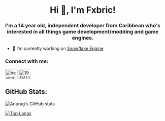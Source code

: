 <h1 align="center">Hi 👋, I'm Fxbric!</h1>
<h3 align="center">I'm a 14 year old, independent developer from Caribbean who's interested in all things game development/modding and game engines.</h3>

- 🔭 I’m currently working on [Snowflake Engine](https://github.com/HeyImFxbric/SnowflakeEngine)

<h3 align="left">Connect with me:</h3>
<p align="left">
<a href="https://twitter.com/heyimfxbric" target="blank"><img align="center" src="https://raw.githubusercontent.com/rahuldkjain/github-profile-readme-generator/master/src/images/icons/Social/twitter.svg" alt="heyimfxbric" height="30" width="40" /></a>
<a href="https://stackoverflow.com/users/19114125" target="blank"><img align="center" src="https://raw.githubusercontent.com/rahuldkjain/github-profile-readme-generator/master/src/images/icons/Social/stack-overflow.svg" alt="19114125" height="30" width="40" /></a>
</p>

<h2 align="left">GitHub Stats:</h2>

![Anurag's GitHub stats](https://github-readme-stats.vercel.app/api?username=HeyImFxbric&show_icons=true&theme=dark)

[![Top Langs](https://github-readme-stats.vercel.app/api/top-langs/?username=HeyImFxbric&langs_count=8)](https://github.com/anuraghazra/github-readme-stats)
